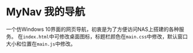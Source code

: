# MyNav 我的导航

一个仿Windows 10界面的网页导航，初衷是为了方便访问NAS上搭建的各种服务。
在`index.html`中可修改桌面图标，标题栏颜色在`main.css`中修改，默认窗口大小和位置在`main.js`中修改。
